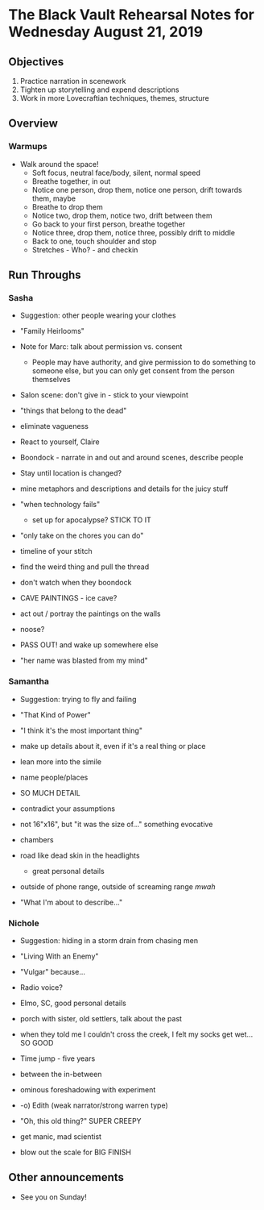 # The Black Vault Rehearsal Notes for Wednesday August 21, 2019

## Objectives

1. Practice narration in scenework
2. Tighten up storytelling and expend descriptions
3. Work in more Lovecraftian techniques, themes, structure

## Overview

### Warmups

* Walk around the space!
  * Soft focus, neutral face/body, silent, normal speed
  * Breathe together, in out
  * Notice one person, drop them, notice one person, drift towards them, maybe
  * Breathe to drop them
  * Notice two, drop them, notice two, drift between them
  * Go back to your first person, breathe together
  * Notice three, drop them, notice three, possibly drift to middle
  * Back to one, touch shoulder and stop
  * Stretches - Who? - and checkin

## Run Throughs

### Sasha 

* Suggestion: other people wearing your clothes
* "Family Heirlooms"
* Note for Marc: talk about permission vs. consent 
  * People may have authority, and give permission to do something to someone else, but you can only get consent from the person themselves

* Salon scene: don't give in - stick to your viewpoint
* "things that belong to the dead"
* eliminate vagueness
* React to yourself, Claire
* Boondock - narrate in and out and around scenes, describe people
* Stay until location is changed?
* mine metaphors and descriptions and details for the juicy stuff
* "when technology fails"
  * set up for apocalypse? STICK TO IT
* "only take on the chores you can do"
* timeline of your stitch
* find the weird thing and pull the thread
* don't watch when they boondock
* CAVE PAINTINGS - ice cave?
* act out / portray the paintings on the walls
* noose?
* PASS OUT! and wake up somewhere else
* "her name was blasted from my mind"

### Samantha

* Suggestion: trying to fly and failing
* "That Kind of Power"

* "I think it's the most important thing"
* make up details about it, even if it's a real thing or place
* lean more into the simile
* name people/places
* SO MUCH DETAIL
* contradict your assumptions
* not 16"x16", but "it was the size of..." something evocative
* chambers
* road like dead skin in the headlights
  * great personal details
* outside of phone range, outside of screaming range *mwah*
* "What I'm about to describe..."

### Nichole

* Suggestion: hiding in a storm drain from chasing men
* "Living With an Enemy"

* "Vulgar" because...
* Radio voice?
* Elmo, SC, good personal details
* porch with sister, old settlers, talk about the past
* when they told me I couldn't cross the creek, I felt my socks get wet... SO GOOD
* Time jump - five years
* between the in-between
* ominous foreshadowing with experiment
* -o) Edith (weak narrator/strong warren type)
* "Oh, this old thing?" SUPER CREEPY
* get manic, mad scientist
* blow out the scale for BIG FINISH

## Other announcements

* See you on Sunday!

